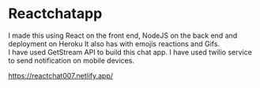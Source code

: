 # Reactchatapp

 I made this using React on the front end, NodeJS on the back end and deployment on Heroku It also has with emojis reactions and Gifs.                   
 I have used GetStream API to build this chat app. I have used twilio service to send notification on mobile devices.              

https://reactchat007.netlify.app/ 
